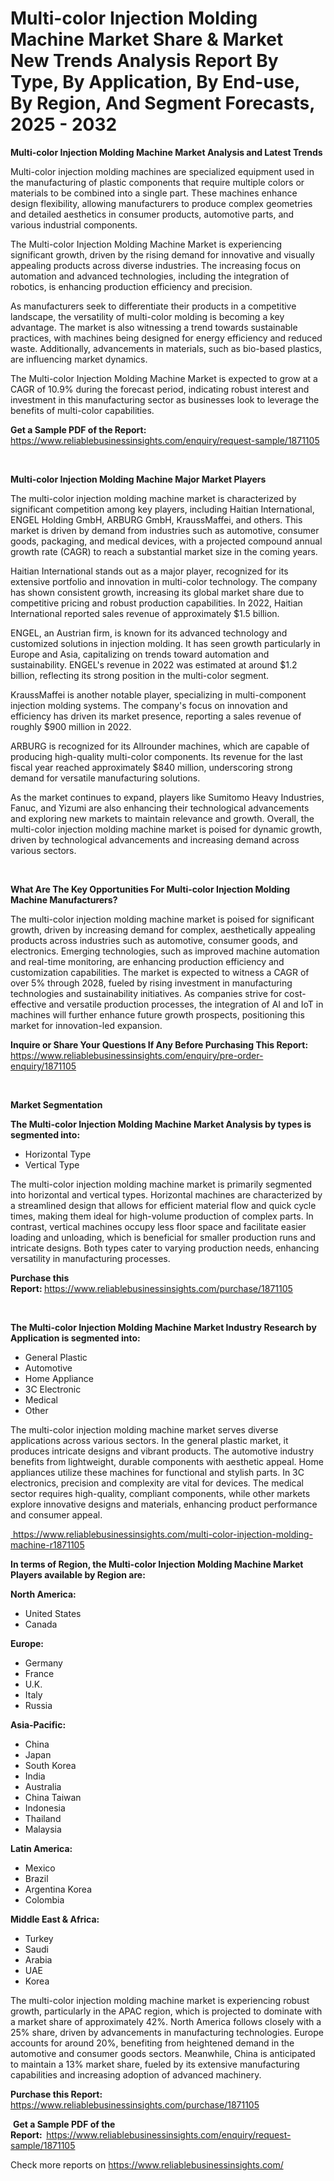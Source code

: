 <p><h1>Multi-color Injection Molding Machine Market Share & Market New Trends Analysis Report By Type, By Application, By End-use, By Region, And Segment Forecasts, 2025 - 2032</h1></p><p><strong>Multi-color Injection Molding Machine Market Analysis and Latest Trends</strong></p>
<p><p>Multi-color injection molding machines are specialized equipment used in the manufacturing of plastic components that require multiple colors or materials to be combined into a single part. These machines enhance design flexibility, allowing manufacturers to produce complex geometries and detailed aesthetics in consumer products, automotive parts, and various industrial components.</p><p>The Multi-color Injection Molding Machine Market is experiencing significant growth, driven by the rising demand for innovative and visually appealing products across diverse industries. The increasing focus on automation and advanced technologies, including the integration of robotics, is enhancing production efficiency and precision.</p><p>As manufacturers seek to differentiate their products in a competitive landscape, the versatility of multi-color molding is becoming a key advantage. The market is also witnessing a trend towards sustainable practices, with machines being designed for energy efficiency and reduced waste. Additionally, advancements in materials, such as bio-based plastics, are influencing market dynamics.</p><p>The Multi-color Injection Molding Machine Market is expected to grow at a CAGR of 10.9% during the forecast period, indicating robust interest and investment in this manufacturing sector as businesses look to leverage the benefits of multi-color capabilities.</p></p>
<p><strong>Get a Sample PDF of the Report:&nbsp;</strong> <a href="https://www.reliablebusinessinsights.com/enquiry/request-sample/1871105?utm_campaign=2733&utm_medium=2&utm_source=Github&utm_content=ia&utm_term=28022025&utm_id=multi-color-injection-molding-machine">https://www.reliablebusinessinsights.com/enquiry/request-sample/1871105</a></p>
<p>&nbsp;</p>
<p><strong>Multi-color Injection Molding Machine Major Market Players</strong></p>
<p><p>The multi-color injection molding machine market is characterized by significant competition among key players, including Haitian International, ENGEL Holding GmbH, ARBURG GmbH, KraussMaffei, and others. This market is driven by demand from industries such as automotive, consumer goods, packaging, and medical devices, with a projected compound annual growth rate (CAGR) to reach a substantial market size in the coming years.</p><p>Haitian International stands out as a major player, recognized for its extensive portfolio and innovation in multi-color technology. The company has shown consistent growth, increasing its global market share due to competitive pricing and robust production capabilities. In 2022, Haitian International reported sales revenue of approximately $1.5 billion.</p><p>ENGEL, an Austrian firm, is known for its advanced technology and customized solutions in injection molding. It has seen growth particularly in Europe and Asia, capitalizing on trends toward automation and sustainability. ENGEL's revenue in 2022 was estimated at around $1.2 billion, reflecting its strong position in the multi-color segment.</p><p>KraussMaffei is another notable player, specializing in multi-component injection molding systems. The company's focus on innovation and efficiency has driven its market presence, reporting a sales revenue of roughly $900 million in 2022. </p><p>ARBURG is recognized for its Allrounder machines, which are capable of producing high-quality multi-color components. Its revenue for the last fiscal year reached approximately $840 million, underscoring strong demand for versatile manufacturing solutions.</p><p>As the market continues to expand, players like Sumitomo Heavy Industries, Fanuc, and Yizumi are also enhancing their technological advancements and exploring new markets to maintain relevance and growth. Overall, the multi-color injection molding machine market is poised for dynamic growth, driven by technological advancements and increasing demand across various sectors.</p></p>
<p>&nbsp;</p>
<p><strong>What Are The Key Opportunities For Multi-color Injection Molding Machine Manufacturers?</strong></p>
<p><p>The multi-color injection molding machine market is poised for significant growth, driven by increasing demand for complex, aesthetically appealing products across industries such as automotive, consumer goods, and electronics. Emerging technologies, such as improved machine automation and real-time monitoring, are enhancing production efficiency and customization capabilities. The market is expected to witness a CAGR of over 5% through 2028, fueled by rising investment in manufacturing technologies and sustainability initiatives. As companies strive for cost-effective and versatile production processes, the integration of AI and IoT in machines will further enhance future growth prospects, positioning this market for innovation-led expansion.</p></p>
<p><strong>Inquire or Share Your Questions If Any Before Purchasing This Report:</strong> <a href="https://www.reliablebusinessinsights.com/enquiry/pre-order-enquiry/1871105?utm_campaign=2733&utm_medium=2&utm_source=Github&utm_content=ia&utm_term=28022025&utm_id=multi-color-injection-molding-machine">https://www.reliablebusinessinsights.com/enquiry/pre-order-enquiry/1871105</a></p>
<p>&nbsp;</p>
<p><strong>Market Segmentation</strong></p>
<p><strong>The Multi-color Injection Molding Machine Market Analysis by types is segmented into:</strong></p>
<p><ul><li>Horizontal Type</li><li>Vertical Type</li></ul></p>
<p><p>The multi-color injection molding machine market is primarily segmented into horizontal and vertical types. Horizontal machines are characterized by a streamlined design that allows for efficient material flow and quick cycle times, making them ideal for high-volume production of complex parts. In contrast, vertical machines occupy less floor space and facilitate easier loading and unloading, which is beneficial for smaller production runs and intricate designs. Both types cater to varying production needs, enhancing versatility in manufacturing processes.</p></p>
<p><strong>Purchase this Report:&nbsp;</strong><a href="https://www.reliablebusinessinsights.com/purchase/1871105?utm_campaign=2733&utm_medium=2&utm_source=Github&utm_content=ia&utm_term=28022025&utm_id=multi-color-injection-molding-machine">https://www.reliablebusinessinsights.com/purchase/1871105</a></p>
<p>&nbsp;</p>
<p><strong>The Multi-color Injection Molding Machine Market Industry Research by Application is segmented into:</strong></p>
<p><ul><li>General Plastic</li><li>Automotive</li><li>Home Appliance</li><li>3C Electronic</li><li>Medical</li><li>Other</li></ul></p>
<p><p>The multi-color injection molding machine market serves diverse applications across various sectors. In the general plastic market, it produces intricate designs and vibrant products. The automotive industry benefits from lightweight, durable components with aesthetic appeal. Home appliances utilize these machines for functional and stylish parts. In 3C electronics, precision and complexity are vital for devices. The medical sector requires high-quality, compliant components, while other markets explore innovative designs and materials, enhancing product performance and consumer appeal.</p></p>
<p><a href="https://www.reliablebusinessinsights.com/multi-color-injection-molding-machine-r1871105?utm_campaign=2733&utm_medium=2&utm_source=Github&utm_content=ia&utm_term=28022025&utm_id=multi-color-injection-molding-machine">&nbsp;https://www.reliablebusinessinsights.com/multi-color-injection-molding-machine-r1871105</a></p>
<p><strong>In terms of Region, the Multi-color Injection Molding Machine Market Players available by Region are:</strong></p>
<p>
    <p> <strong> North America: </strong>
        <ul>
            <li>United States</li>
            <li>Canada</li>
        </ul>
        </p> 
    <p> <strong> Europe: </strong>
        <ul>
            <li>Germany</li>
            <li>France</li>
            <li>U.K.</li>
            <li>Italy</li>
            <li>Russia</li>
        </ul>
        </p> 
    <p> <strong> Asia-Pacific: </strong>
        <ul>
            <li>China</li>
            <li>Japan</li>
            <li>South Korea</li>
            <li>India</li>
            <li>Australia</li>
            <li>China Taiwan</li>
            <li>Indonesia</li>
            <li>Thailand</li>
            <li>Malaysia</li>
        </ul>
        </p> 
    <p> <strong> Latin America: </strong>
        <ul>
            <li>Mexico</li>
            <li>Brazil</li>
            <li>Argentina Korea</li>
            <li>Colombia</li>
        </ul>
        </p> 
    <p> <strong> Middle East & Africa: </strong>
        <ul>
            <li>Turkey</li>
            <li>Saudi</li>
            <li>Arabia</li>
            <li>UAE</li>
            <li>Korea</li>
        </ul>
    </p>
    </p>
<p><p>The multi-color injection molding machine market is experiencing robust growth, particularly in the APAC region, which is projected to dominate with a market share of approximately 42%. North America follows closely with a 25% share, driven by advancements in manufacturing technologies. Europe accounts for around 20%, benefiting from heightened demand in the automotive and consumer goods sectors. Meanwhile, China is anticipated to maintain a 13% market share, fueled by its extensive manufacturing capabilities and increasing adoption of advanced machinery.</p></p>
<p><strong>Purchase this Report: </strong><a href="https://www.reliablebusinessinsights.com/purchase/1871105?utm_campaign=2733&utm_medium=2&utm_source=Github&utm_content=ia&utm_term=28022025&utm_id=multi-color-injection-molding-machine">https://www.reliablebusinessinsights.com/purchase/1871105</a></p>
<p>&nbsp;<strong>Get a Sample PDF of the Report:&nbsp;&nbsp;</strong><a href="https://www.reliablebusinessinsights.com/enquiry/request-sample/1871105?utm_campaign=2733&utm_medium=2&utm_source=Github&utm_content=ia&utm_term=28022025&utm_id=multi-color-injection-molding-machine">https://www.reliablebusinessinsights.com/enquiry/request-sample/1871105</a></p>
<p><strong></strong></p>
<p>Check more reports on <a href="https://www.reliablebusinessinsights.com/?utm_campaign=2733&utm_medium=2&utm_source=Github&utm_content=ia&utm_term=28022025&utm_id=multi-color-injection-molding-machine">https://www.reliablebusinessinsights.com/</a></p>
